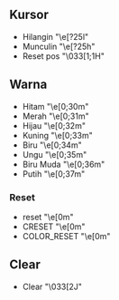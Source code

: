 ## Kursor ##
- Hilangin "\e[?25l"
- Munculin "\e[?25h"
- Reset pos "\033[1;1H"

## Warna ##
- Hitam "\e[0;30m"
- Merah "\e[0;31m"
- Hijau "\e[0;32m"
- Kuning "\e[0;33m"
- Biru "\e[0;34m"
- Ungu "\e[0;35m"
- Biru Muda "\e[0;36m"
- Putih "\e[0;37m"

### Reset ###
- reset "\e[0m"
- CRESET "\e[0m"
- COLOR_RESET "\e[0m"

## Clear ##
- Clear "\033[2J"
